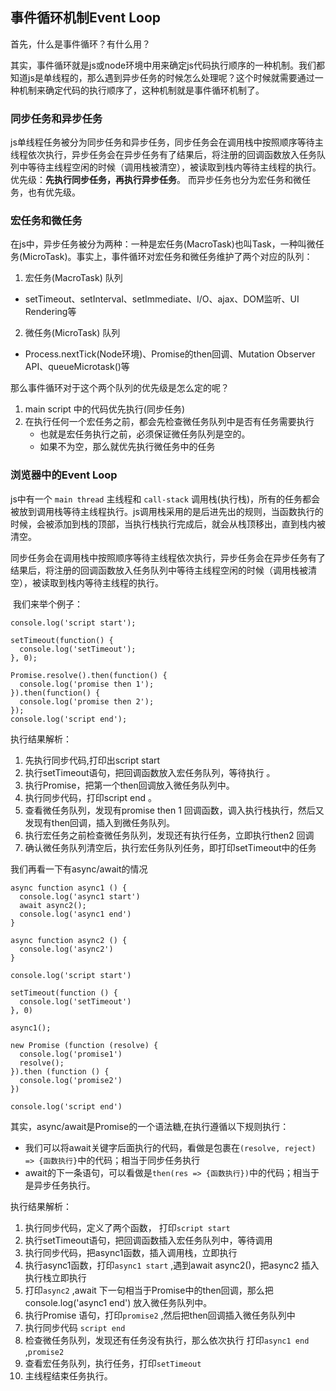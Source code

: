 ## 事件循环机制Event Loop 

首先，什么是事件循环？有什么用？

其实，事件循环就是js或node环境中用来确定js代码执行顺序的一种机制。我们都知道js是单线程的，那么遇到异步任务的时候怎么处理呢？这个时候就需要通过一种机制来确定代码的执行顺序了，这种机制就是事件循环机制了。 

### 同步任务和异步任务 

js单线程任务被分为同步任务和异步任务，同步任务会在调用栈中按照顺序等待主线程依次执行，异步任务会在异步任务有了结果后，将注册的回调函数放入任务队列中等待主线程空闲的时候（调用栈被清空），被读取到栈内等待主线程的执行。优先级：**先执行同步任务，再执行异步任务**。 而异步任务也分为宏任务和微任务，也有优先级。

### 宏任务和微任务 

在js中，异步任务被分为两种：一种是宏任务(MacroTask)也叫Task，一种叫微任务(MicroTask)。事实上，事件循环对宏任务和微任务维护了两个对应的队列：

1.  宏任务(MacroTask) 队列
   * setTimeout、setInterval、setImmediate、I/O、ajax、DOM监听、UI Rendering等
2.  微任务(MicroTask) 队列
   * Process.nextTick(Node环境)、Promise的then回调、Mutation Observer API、queueMicrotask()等

那么事件循环对于这个两个队列的优先级是怎么定的呢？ 

1. main script 中的代码优先执行(同步任务) 
2. 在执行任何一个宏任务之前，都会先检查微任务队列中是否有任务需要执行 
   * 也就是宏任务执行之前，必须保证微任务队列是空的。 
   * 如果不为空，那么就优先执行微任务中的任务  

### 浏览器中的Event Loop 

js中有一个 `main thread` 主线程和 `call-stack` 调用栈(执行栈)，所有的任务都会被放到调用栈等待主线程执行。js调用栈采用的是后进先出的规则，当函数执行的时候，会被添加到栈的顶部，当执行栈执行完成后，就会从栈顶移出，直到栈内被清空。 

​	同步任务会在调用栈中按照顺序等待主线程依次执行，异步任务会在异步任务有了结果后，将注册的回调函数放入任务队列中等待主线程空闲的时候（调用栈被清空），被读取到栈内等待主线程的执行。

​	我们来举个例子： 

``` 
console.log('script start');

setTimeout(function() {
  console.log('setTimeout');
}, 0);

Promise.resolve().then(function() {
  console.log('promise then 1');
}).then(function() {
  console.log('promise then 2');
});
console.log('script end');
```

 

执行结果解析：

1. 先执行同步代码,打印出script start
2. 执行setTimeout语句，把回调函数放入宏任务队列，等待执行 。 
3. 执行Promise，把第一个then回调放入微任务队列中。 
4. 执行同步代码，打印script end 。 
5. 查看微任务队列，发现有promise then 1 回调函数，调入执行栈执行，然后又发现有then回调，插入到微任务队列。 
6. 执行宏任务之前检查微任务队列，发现还有执行任务，立即执行then2 回调 
7. 确认微任务队列清空后，执行宏任务队列任务，即打印setTimeout中的任务 

我们再看一下有async/await的情况

``` 
async function async1 () {
  console.log('async1 start')
  await async2();
  console.log('async1 end')
}
 
async function async2 () {
  console.log('async2')
}

console.log('script start')
 
setTimeout(function () {
  console.log('setTimeout')
}, 0)
 
async1();
 
new Promise (function (resolve) {
  console.log('promise1')
  resolve();
}).then (function () {
  console.log('promise2')
})

console.log('script end')
```



其实，async/await是Promise的一个语法糖,在执行遵循以下规则执行：

- 我们可以将await关键字后面执行的代码，看做是包裹在`(resolve, reject) => {函数执行}`中的代码；相当于同步任务执行
- await的下一条语句，可以看做是`then(res => {函数执行})`中的代码；相当于是异步任务执行。

执行结果解析： 

1. 执行同步代码，定义了两个函数， 打印`script start ` 
2. 执行setTimeout语句，把回调函数插入宏任务队列中，等待调用 
3. 执行同步代码，把async1函数，插入调用栈，立即执行 
4. 执行async1函数，打印`async1 start`  ,遇到await async2()，把async2 插入执行栈立即执行
5. 打印`async2` ,await 下一句相当于Promise中的then回调，那么把console.log('async1 end') 放入微任务队列中。 
6. 执行Promise 语句，打印`promise2` ,然后把then回调插入微任务队列中 
7. 执行同步代码 `script end` 
8. 检查微任务队列，发现还有任务没有执行，那么依次执行 打印`async1 end` ,`promise2`  
9. 查看宏任务队列，执行任务，打印`setTimeout` 
10. 主线程结束任务执行。 



